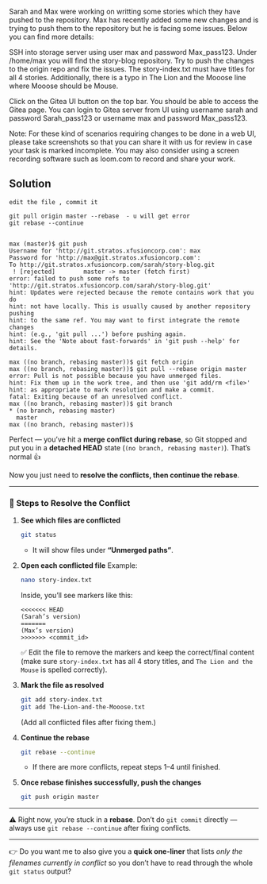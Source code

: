 Sarah and Max were working on writting some stories which they have pushed to the repository. Max has recently added some new changes and is trying to push them to the repository but he is facing some issues. Below you can find more details:


SSH into storage server using user max and password Max_pass123. Under /home/max you will find the story-blog repository. Try to push the changes to the origin repo and fix the issues. The story-index.txt must have titles for all 4 stories. Additionally, there is a typo in The Lion and the Mooose line where Mooose should be Mouse.


Click on the Gitea UI button on the top bar. You should be able to access the Gitea page. You can login to Gitea server from UI using username sarah and password Sarah_pass123 or username max and password Max_pass123.


Note: For these kind of scenarios requiring changes to be done in a web UI, please take screenshots so that you can share it with us for review in case your task is marked incomplete. You may also consider using a screen recording software such as loom.com to record and share your work.

## Solution

```
edit the file , commit it

git pull origin master --rebase  - u will get error
git rebase --continue


```

```
max (master)$ git push
Username for 'http://git.stratos.xfusioncorp.com': max
Password for 'http://max@git.stratos.xfusioncorp.com': 
To http://git.stratos.xfusioncorp.com/sarah/story-blog.git
 ! [rejected]        master -> master (fetch first)
error: failed to push some refs to 'http://git.stratos.xfusioncorp.com/sarah/story-blog.git'
hint: Updates were rejected because the remote contains work that you do
hint: not have locally. This is usually caused by another repository pushing
hint: to the same ref. You may want to first integrate the remote changes
hint: (e.g., 'git pull ...') before pushing again.
hint: See the 'Note about fast-forwards' in 'git push --help' for details.
```
```
max ((no branch, rebasing master))$ git fetch origin
max ((no branch, rebasing master))$ git pull --rebase origin master
error: Pull is not possible because you have unmerged files.
hint: Fix them up in the work tree, and then use 'git add/rm <file>'
hint: as appropriate to mark resolution and make a commit.
fatal: Exiting because of an unresolved conflict.
max ((no branch, rebasing master))$ git branch
* (no branch, rebasing master)
  master
max ((no branch, rebasing master))$
```

Perfect — you’ve hit a **merge conflict during rebase**, so Git stopped and put you in a **detached HEAD** state (`(no branch, rebasing master)`). That’s normal 👍

Now you just need to **resolve the conflicts, then continue the rebase**.

---

### 🔹 Steps to Resolve the Conflict

1. **See which files are conflicted**

   ```bash
   git status
   ```

   * It will show files under **“Unmerged paths”**.

2. **Open each conflicted file**
   Example:

   ```bash
   nano story-index.txt
   ```

   Inside, you’ll see markers like this:

   ```
   <<<<<<< HEAD
   (Sarah’s version)
   =======
   (Max’s version)
   >>>>>>> <commit_id>
   ```

   ✅ Edit the file to remove the markers and keep the correct/final content
   (make sure `story-index.txt` has all 4 story titles, and `The Lion and the Mouse` is spelled correctly).

3. **Mark the file as resolved**

   ```bash
   git add story-index.txt
   git add The-Lion-and-the-Mooose.txt
   ```

   (Add all conflicted files after fixing them.)

4. **Continue the rebase**

   ```bash
   git rebase --continue
   ```

   * If there are more conflicts, repeat steps 1–4 until finished.

5. **Once rebase finishes successfully, push the changes**

   ```bash
   git push origin master
   ```

---

⚠️ Right now, you’re stuck in a **rebase**. Don’t do `git commit` directly — always use `git rebase --continue` after fixing conflicts.

---

👉 Do you want me to also give you a **quick one-liner** that lists *only the filenames currently in conflict* so you don’t have to read through the whole `git status` output?








